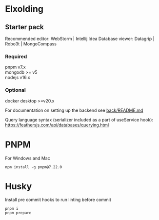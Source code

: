 # Elxolding

## Starter pack
Recommended editor: WebStorm | Intellij Idea
Database viewer: Datagrip | Robo3t | MongoCompass

### Required
pnpm v7.x\
mongodb >= v5\
nodejs v16.x

### Optional
docker desktop >=v20.x


For documentation on setting up the backend see [back/README.md](https://github.com/apollo-studios/parisa/tree/main/back)

Query language syntax (serializer included as a part of useService hook): https://feathersjs.com/api/databases/querying.html

# PNPM
For Windows and Mac
```shell
npm install -g pnpm@7.22.0
```

# Husky
Install pre commit hooks to run linting before commit
```shell
pnpm i
pnpm prepare
```
